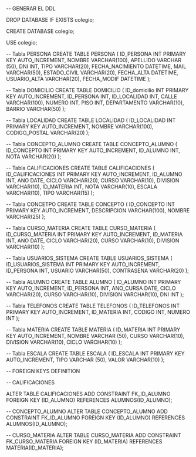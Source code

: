 -- GENERAR EL DDL

DROP DATABASE IF EXISTS colegio; 

CREATE DATABASE colegio;

USE colegio;

-- Tabla PERSONA
CREATE TABLE PERSONA (
    ID_PERSONA INT PRIMARY KEY AUTO_INCREMENT,
    NOMBRE VARCHAR(100),
    APELLIDO VARCHAR (50),
    DNI INT,
    TIPO VARCHAR(20),
    FECHA_NACIMIENTO DATETIME,
    MAIL VARCHAR(50),
    ESTADO_CIVIL VARCHAR(20),
    FECHA_ALTA DATETIME,
    USUARIO_ALTA VARCHAR(20),
    FECHA_MODIF DATETIME
);

-- Tabla DOMICILIO
CREATE TABLE DOMICILIO (
    ID_domicilio INT PRIMARY KEY AUTO_INCREMENT,
    ID_PERSONA INT,
    ID_LOCALIDAD INT,
    CALLE VARCHAR(100),
    NUMERO INT,
    PISO INT,
    DEPARTAMENTO VARCHAR(10),
    BARRIO VARCHAR(50)
  );

-- Tabla LOCALIDAD
CREATE TABLE LOCALIDAD (
    ID_LOCALIDAD INT PRIMARY KEY AUTO_INCREMENT,
    NOMBRE VARCHAR(100),
    CODIGO_POSTAL VARCHAR(20)
);

-- Tabla CONCEPTO_ALUMNO
CREATE TABLE CONCEPTO_ALUMNO (
    ID_CONCEPTO INT PRIMARY KEY AUTO_INCREMENT,
    ID_ALUMNO INT,
    NOTA VARCHAR(20)
);

-- Tabla CALIFICACIONES
CREATE TABLE CALIFICACIONES (
    ID_CALIFICACIONES INT PRIMARY KEY AUTO_INCREMENT,
    ID_ALUMNO INT,
    ANO DATE,
    CICLO VARCHAR(20),
    CURSO VARCHAR(10),
    DIVISION VARCHAR(10),
    ID_MATERIA INT,
    NOTA VARCHAR(10),
    ESCALA VARCHAR(10),
    TIPO VARCHAR(15)
);

-- Tabla CONCETPO
CREATE TABLE CONCEPTO (
    ID_CONCEPTO INT PRIMARY KEY AUTO_INCREMENT,
    DESCRIPCION VARCHAR(100),
    NOMBRE VARCHAR(25)
);

-- Tabla CURSO_MATERIA
CREATE TABLE CURSO_MATERIA (
    ID_CURSO_MATERIA INT PRIMARY KEY AUTO_INCREMENT,
    ID_MATERIA INT,
    ANO DATE,
    CICLO VARCHAR(20),
    CURSO VARCHAR(10),
    DIVISION VARCHAR(10)
);

-- Tabla USUARIOS_SISTEMA
CREATE TABLE USUARIOS_SISTEMA (
    ID_USUARIOS_SISTEMA INT PRIMARY KEY AUTO_INCREMENT,
    ID_PERSONA INT,
    USUARIO VARCHAR(50),
    CONTRASENA VARCHAR(20)
);

-- Tabla ALUMNO
CREATE TABLE ALUMNO (
    ID_ALUMNO INT PRIMARY KEY AUTO_INCREMENT,
    ID_PERSONA INT,
    ANO_CURSA DATE,
    CICLO VARCHAR(20),
    CURSO VARCHAR(10),
    DIVISION VARCHAR(10),
    DNI INT
);

-- Tabla TELEFONOS
CREATE TABLE TELEFONOS (
    ID_TELEFONOS INT PRIMARY KEY AUTO_INCREMENT,
    ID_MATERIA INT,
    CODIGO INT,
    NUMERO INT
);
    
-- Tabla MATERIA
CREATE TABLE MATERIA (
    ID_MATERIA INT PRIMARY KEY AUTO_INCREMENT,
    NOMBRE VARCHAR (50),
    CURSO VARCHAR(10),
    DIVISION VARCHAR(10),
    CICLO VARCHAR(10)
);  

-- Tabla ESCALA
CREATE TABLE ESCALA (
    ID_ESCALA INT PRIMARY KEY AUTO_INCREMENT,
    TIPO VARCHAR (50),
    VALOR VARCHAR(10)
); 

 -- FOREIGN KEYS DEFINITION

-- CALIFICACIONES

ALTER TABLE CALIFICACIONES
    ADD CONSTRAINT FK_ID_ALUMNO
    FOREIGN KEY (ID_ALUMNO) REFERENCES ALUMNOS(ID_ALUMNO);
    
-- CONCEPTO_ALUMNO
ALTER TABLE CONCEPTO_ALUMNO
    ADD CONSTRAINT FK_ID_ALUMNO
    FOREIGN KEY (ID_ALUMNO) REFERENCES ALUMNOS(ID_ALUMNO);
    
-- CURSO_MATERIA
ALTER TABLE CURSO_MATERIA
    ADD CONSTRAINT FK_CURSO_MATERIA
    FOREIGN KEY (ID_MATERIA) REFERENCES MATERIA(ID_MATERIA);
    

